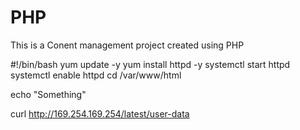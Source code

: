 # PHP

This is a Conent management project created using PHP

#!/bin/bash
yum update -y
yum install httpd -y
systemctl start httpd
systemctl enable httpd
cd /var/www/html

echo "Something"

curl http://169.254.169.254/latest/user-data
